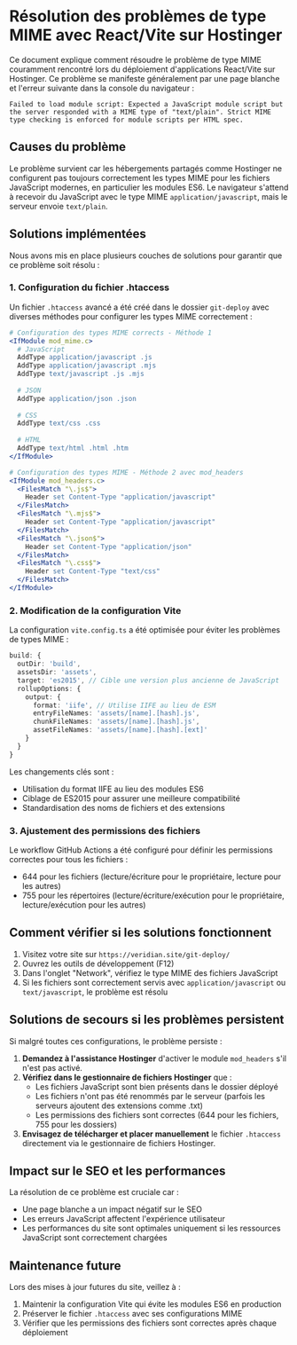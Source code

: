 # Résolution des problèmes de type MIME avec React/Vite sur Hostinger

Ce document explique comment résoudre le problème de type MIME couramment rencontré lors du déploiement d'applications React/Vite sur Hostinger. Ce problème se manifeste généralement par une page blanche et l'erreur suivante dans la console du navigateur :

```
Failed to load module script: Expected a JavaScript module script but the server responded with a MIME type of "text/plain". Strict MIME type checking is enforced for module scripts per HTML spec.
```

## Causes du problème

Le problème survient car les hébergements partagés comme Hostinger ne configurent pas toujours correctement les types MIME pour les fichiers JavaScript modernes, en particulier les modules ES6. Le navigateur s'attend à recevoir du JavaScript avec le type MIME `application/javascript`, mais le serveur envoie `text/plain`.

## Solutions implémentées

Nous avons mis en place plusieurs couches de solutions pour garantir que ce problème soit résolu :

### 1. Configuration du fichier .htaccess

Un fichier `.htaccess` avancé a été créé dans le dossier `git-deploy` avec diverses méthodes pour configurer les types MIME correctement :

```apache
# Configuration des types MIME corrects - Méthode 1
<IfModule mod_mime.c>
  # JavaScript
  AddType application/javascript .js
  AddType application/javascript .mjs
  AddType text/javascript .js .mjs
  
  # JSON
  AddType application/json .json
  
  # CSS
  AddType text/css .css
  
  # HTML
  AddType text/html .html .htm
</IfModule>

# Configuration des types MIME - Méthode 2 avec mod_headers
<IfModule mod_headers.c>
  <FilesMatch "\.js$">
    Header set Content-Type "application/javascript"
  </FilesMatch>
  <FilesMatch "\.mjs$">
    Header set Content-Type "application/javascript"
  </FilesMatch>
  <FilesMatch "\.json$">
    Header set Content-Type "application/json"
  </FilesMatch>
  <FilesMatch "\.css$">
    Header set Content-Type "text/css"
  </FilesMatch>
</IfModule>
```

### 2. Modification de la configuration Vite

La configuration `vite.config.ts` a été optimisée pour éviter les problèmes de types MIME :

```typescript
build: {
  outDir: 'build',
  assetsDir: 'assets',
  target: 'es2015', // Cible une version plus ancienne de JavaScript
  rollupOptions: {
    output: {
      format: 'iife', // Utilise IIFE au lieu de ESM
      entryFileNames: 'assets/[name].[hash].js',
      chunkFileNames: 'assets/[name].[hash].js',
      assetFileNames: 'assets/[name].[hash].[ext]'
    }
  }
}
```

Les changements clés sont :
- Utilisation du format IIFE au lieu des modules ES6
- Ciblage de ES2015 pour assurer une meilleure compatibilité
- Standardisation des noms de fichiers et des extensions

### 3. Ajustement des permissions des fichiers

Le workflow GitHub Actions a été configuré pour définir les permissions correctes pour tous les fichiers :
- 644 pour les fichiers (lecture/écriture pour le propriétaire, lecture pour les autres)
- 755 pour les répertoires (lecture/écriture/exécution pour le propriétaire, lecture/exécution pour les autres)

## Comment vérifier si les solutions fonctionnent

1. Visitez votre site sur `https://veridian.site/git-deploy/`
2. Ouvrez les outils de développement (F12)
3. Dans l'onglet "Network", vérifiez le type MIME des fichiers JavaScript
4. Si les fichiers sont correctement servis avec `application/javascript` ou `text/javascript`, le problème est résolu

## Solutions de secours si les problèmes persistent

Si malgré toutes ces configurations, le problème persiste :

1. **Demandez à l'assistance Hostinger** d'activer le module `mod_headers` s'il n'est pas activé.
2. **Vérifiez dans le gestionnaire de fichiers Hostinger** que :
   - Les fichiers JavaScript sont bien présents dans le dossier déployé
   - Les fichiers n'ont pas été renommés par le serveur (parfois les serveurs ajoutent des extensions comme .txt)
   - Les permissions des fichiers sont correctes (644 pour les fichiers, 755 pour les dossiers)
3. **Envisagez de télécharger et placer manuellement** le fichier `.htaccess` directement via le gestionnaire de fichiers Hostinger.

## Impact sur le SEO et les performances

La résolution de ce problème est cruciale car :
- Une page blanche a un impact négatif sur le SEO
- Les erreurs JavaScript affectent l'expérience utilisateur
- Les performances du site sont optimales uniquement si les ressources JavaScript sont correctement chargées

## Maintenance future

Lors des mises à jour futures du site, veillez à :
1. Maintenir la configuration Vite qui évite les modules ES6 en production
2. Préserver le fichier `.htaccess` avec ses configurations MIME
3. Vérifier que les permissions des fichiers sont correctes après chaque déploiement